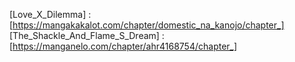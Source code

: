 [Love_X_Dilemma] : [https://mangakakalot.com/chapter/domestic_na_kanojo/chapter_]
[The_Shackle_And_Flame_S_Dream] : [https://manganelo.com/chapter/ahr4168754/chapter_]